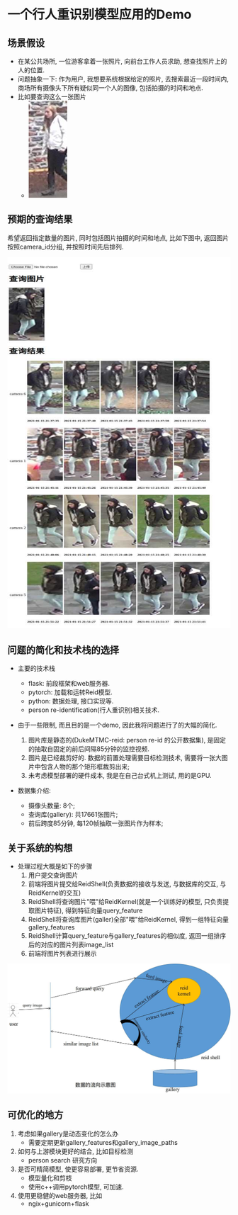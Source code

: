 # 一个行人重识别模型应用的Demo
## 场景假设
- 在某公共场所, 一位游客拿着一张照片, 向前台工作人员求助,  想查找照片上的人的位置. 
- 问题抽象一下: 作为用户, 我想要系统根据给定的照片, 去搜索最近一段时间内, 商场所有摄像头下所有疑似同一个人的图像, 包括拍摄的时间和地点. 
- 比如要查询这么一张图片
    - ![查询图片](./images/query.jpg)

## 预期的查询结果
希望返回指定数量的图片, 同时包括图片拍摄的时间和地点, 比如下图中, 返回图片按照camera_id分组, 并按照时间先后排列.   

![查询结果](./images/result.jpg)

## 问题的简化和技术栈的选择
- 主要的技术栈
    - flask: 前段框架和web服务器.
    - pytorch: 加载和运转Reid模型.
    - python: 数据处理, 接口实现等.
    - person re-identification(行人重识别)相关技术.

- 由于一些限制, 而且目的是一个demo, 因此我将问题进行了的大幅的简化. 
    1. 图片库是静态的(DukeMTMC-reid: person re-id 的公开数据集), 是固定的抽取自固定的前后间隔85分钟的监控视频.
    2. 图片是已经裁剪好的. 数据的前置处理需要目标检测技术,  需要将一张大图片中包含人物的那个矩形框裁剪出来;
    3. 未考虑模型部署的硬件成本, 我是在自己台式机上测试, 用的是GPU.

- 数据集介绍:
   - 摄像头数量: 8个; 
   - 查询库(gallery): 共17661张图片;
   - 前后跨度85分钟, 每120帧抽取一张图片作为样本;


## 关于系统的构想
- 处理过程大概是如下的步骤
    1. 用户提交查询图片
    2. 前端将图片提交给ReidShell(负责数据的接收与发送, 与数据库的交互, 与ReidKernel的交互)
    3. ReidShell将查询图片"喂"给ReidKernel(就是一个训练好的模型, 只负责提取图片特征), 得到特征向量query_feature
    4. ReidShell将查询库图片(galler)全部"喂"给ReidKernel, 得到一组特征向量gallery_features
    5. ReidShell计算query_feature与gallery_features的相似度, 返回一组排序后的对应的图片列表image_list
    6. 前端将图片列表进行展示

![DataFlowGraph](./images/dataflow.jpg)


## 可优化的地方
1. 考虑如果gallery是动态变化的怎么办
    - 需要定期更新gallery_features和gallery_image_paths
2. 如何与上游模块更好的结合, 比如目标检测
    - person search 研究方向
3. 是否可精简模型, 使更容易部署, 更节省资源.
    - 模型量化和剪枝
    - 使用c++调用pytorch模型, 可加速.
4. 使用更稳健的web服务器, 比如
    - ngix+gunicorn+flask

